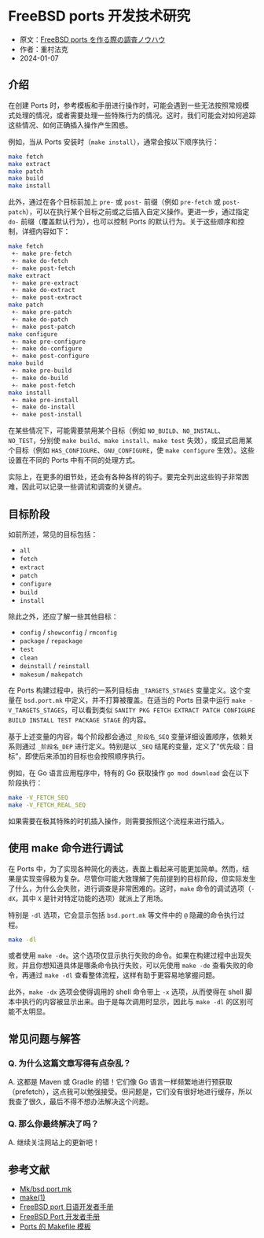 # FreeBSD ports 开发技术研究

- 原文：[FreeBSD ports を作る際の調査ノウハウ](https://qiita.com/nanorkyo/items/bc1860f624823501e197)
- 作者：重村法克
- 2024-01-07

## 介绍

在创建 Ports 时，参考模板和手册进行操作时，可能会遇到一些无法按照常规模式处理的情况，或者需要处理一些特殊行为的情况。这时，我们可能会对如何追踪这些情况、如何正确插入操作产生困惑。

例如，当从 Ports 安装时（`make install`），通常会按以下顺序执行：

```sh
make fetch
make extract
make patch
make build
make install
```

此外，通过在各个目标前加上 `pre-` 或 `post-` 前缀（例如 `pre-fetch` 或 `post-patch`），可以在执行某个目标之前或之后插入自定义操作。更进一步，通过指定 `do-` 前缀（覆盖默认行为），也可以控制 Ports 的默认行为。关于这些顺序和控制，详细内容如下：

```sh
make fetch
 +- make pre-fetch
 +- make do-fetch
 +- make post-fetch
make extract
 +- make pre-extract
 +- make do-extract
 +- make post-extract
make patch
 +- make pre-patch
 +- make do-patch
 +- make post-patch
make configure
 +- make pre-configure
 +- make do-configure
 +- make post-configure
make build
 +- make pre-build
 +- make do-build
 +- make post-fetch
make install
 +- make pre-install
 +- make do-install
 +- make post-install
```

在某些情况下，可能需要禁用某个目标（例如 `NO_BUILD`、`NO_INSTALL`、`NO_TEST`，分别使 `make build`、`make install`、`make test` 失效），或显式启用某个目标（例如 `HAS_CONFIGURE`、`GNU_CONFIGURE`，使 `make configure` 生效）。这些设置在不同的 Ports 中有不同的处理方式。

实际上，在更多的细节处，还会有各种各样的钩子。要完全列出这些钩子非常困难，因此可以记录一些调试和调查的关键点。

## 目标阶段

如前所述，常见的目标包括：

* `all`
* `fetch`
* `extract`
* `patch`
* `configure`
* `build`
* `install`

除此之外，还应了解一些其他目标：

* `config` / `showconfig` / `rmconfig`
* `package` / `repackage`
* `test`
* `clean`
* `deinstall` / `reinstall`
* `makesum` / `makepatch`

在 Ports 构建过程中，执行的一系列目标由 `_TARGETS_STAGES` 变量定义。这个变量在 `bsd.port.mk` 中定义，并不打算被覆盖。在适当的 Ports 目录中运行 `make -V_TARGETS_STAGES`，可以看到类似 `SANITY PKG FETCH EXTRACT PATCH CONFIGURE BUILD INSTALL TEST PACKAGE STAGE` 的内容。

基于上述变量的内容，每个阶段都会通过 `_阶段名_SEQ` 变量详细设置顺序，依赖关系则通过 `_阶段名_DEP` 进行定义。特别是以 `_SEQ` 结尾的变量，定义了“优先级：目标”，即使后来添加的目标也会按照顺序执行。

例如，在 Go 语言应用程序中，特有的 Go 获取操作 `go mod download` 会在以下阶段执行：

```sh
make -V_FETCH_SEQ
make -V_FETCH_REAL_SEQ
```

如果需要在极其特殊的时机插入操作，则需要按照这个流程来进行插入。

## 使用 make 命令进行调试

在 Ports 中，为了实现各种简化的表达，表面上看起来可能更加简单。然而，结果是实现变得极为复杂。尽管你可能大致理解了先前提到的目标阶段，但实际发生了什么，为什么会失败，进行调查是非常困难的。这时，`make` 命令的调试选项（`-dX`，其中 `X` 是针对特定功能的选项）就派上了用场。

特别是 `-dl` 选项，它会显示包括 `bsd.port.mk` 等文件中的 `@` 隐藏的命令执行过程。

```sh
make -dl
```

或者使用 `make -de`。这个选项仅显示执行失败的命令。如果在构建过程中出现失败，并且你想知道具体是哪条命令执行失败，可以先使用 `make -de` 查看失败的命令，再通过 `make -dl` 查看整体流程，这样有助于更容易地掌握问题。

此外，`make -dx` 选项会使得调用的 shell 命令带上 `-x` 选项，从而使得在 shell 脚本中执行的内容被显示出来。由于是每次调用时显示，因此与 `make -dl` 的区别可能不太明显。

## 常见问题与解答

### Q. 为什么这篇文章写得有点杂乱？

A. 这都是 Maven 或 Gradle 的错！它们像 Go 语言一样频繁地进行预获取（prefetch），这点我可以勉强接受。但问题是，它们没有很好地进行缓存，所以我查了很久，最后不得不想办法解决这个问题。

### Q. 那么你最终解决了吗？

A. 继续关注网站上的更新吧！

## 参考文献

* [Mk/bsd.port.mk](https://cgit.freebsd.org/ports/tree/Mk/bsd.port.mk)
* [make(1)](https://man.freebsd.org/cgi/man.cgi?make%281%29)
* [FreeBSD port 日语开发者手册](https://docs.freebsd.org/ja/books/porters-handbook/)
* [FreeBSD Port 开发者手册](https://docs.freebsd.org/en/books/porters-handbook/)
* [Ports 的 Makefile 模板](https://cgit.freebsd.org/ports/tree/Templates/Makefile)
